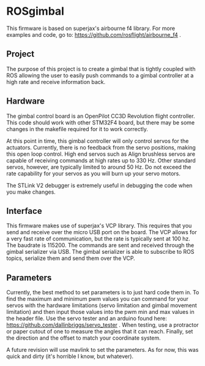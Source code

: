 # ROSgimbal

This firmware is based on superjax's airbourne f4 library. For more examples and code, go to: https://github.com/rosflight/airbourne_f4 .

## Project

The purpose of this project is to create a gimbal that is tightly coupled with ROS allowing the user to easily push commands to a gimbal controller at a high rate and receive information back.

## Hardware

The gimbal control board is an OpenPilot CC3D Revolution flight controller. This code should work with other STM32F4 board, but there may be some changes in the makefile required for it to work correctly.

At this point in time, this gimbal controller will only control servos for the actuators. Currently, there is no feedback from the servo positions, making this open loop control. High end servos such as Align brushless servos are capable of receiving commands at high rates up to 330 Hz. Other standard servos, however, are typically limited to around 50 Hz. Do not exceed the rate capability for your servos as you will burn up your servo motors.

The STLink V2 debugger is extremely useful in debugging the code when you make changes.

## Interface

This firmware makes use of superjax's VCP library. This requires that you send and receive over the micro USB port on the board. The VCP allows for a very fast rate of communication, but the rate is typically sent at 100 hz. The baudrate is 115200. The commands are sent and received through the gimbal serializer via USB. The gimbal serializer is able to subscribe to ROS topics, serialize them and send them over the VCP.

## Parameters

Currently, the best method to set parameters is to just hard code them in. To find the maximum and minimum pwm values you can command for your servos with the hardware limitations (servo limitation and gimbal movement limitation) and then input those values into the pwm min and max values in the header file. Use the servo tester and an arduino found here: https://github.com/dallinbriggs/servo_tester . When testing, use a protractor or paper cutout of one to measure the angles that it can reach. Finally, set the direction and the offset to match your coordinate system.

A future revision will use mavlink to set the parameters. As for now, this was quick and dirty (it's horrible I know, but whatever). 
